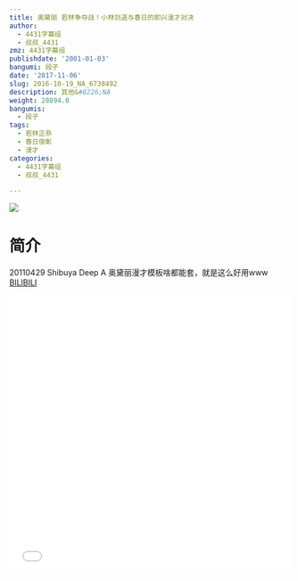 ```yaml
---
title: 奥黛丽 若林争夺战！小林剑道与春日的即兴漫才对决
author:
  - 4431字幕组
  - 叔叔_4431
zmz: 4431字幕组
publishdate: '2001-01-03'
bangumi: 段子
date: '2017-11-06'
slug: 2016-10-19_NA_6738492
description: 其他&#8226;NA
weight: 28894.0
bangumis:
  - 段子
tags:
  - 若林正恭
  - 春日俊彰
  - 漫才
categories:
  - 4431字幕组
  - 叔叔_4431

---
```

![](https://i.imgur.com/eOkeUWL.png)
# 简介  
20110429 Shibuya Deep A
奥黛丽漫才模板啥都能套，就是这么好用www
  [BILIBILI](https://www.bilibili.com/video/av6738492/)

  <iframe src="//www.bilibili.com/blackboard/player.html?aid=6738492" width="100%" height="500" frameborder="0" allowfullscreen="allowfullscreen"></iframe>
